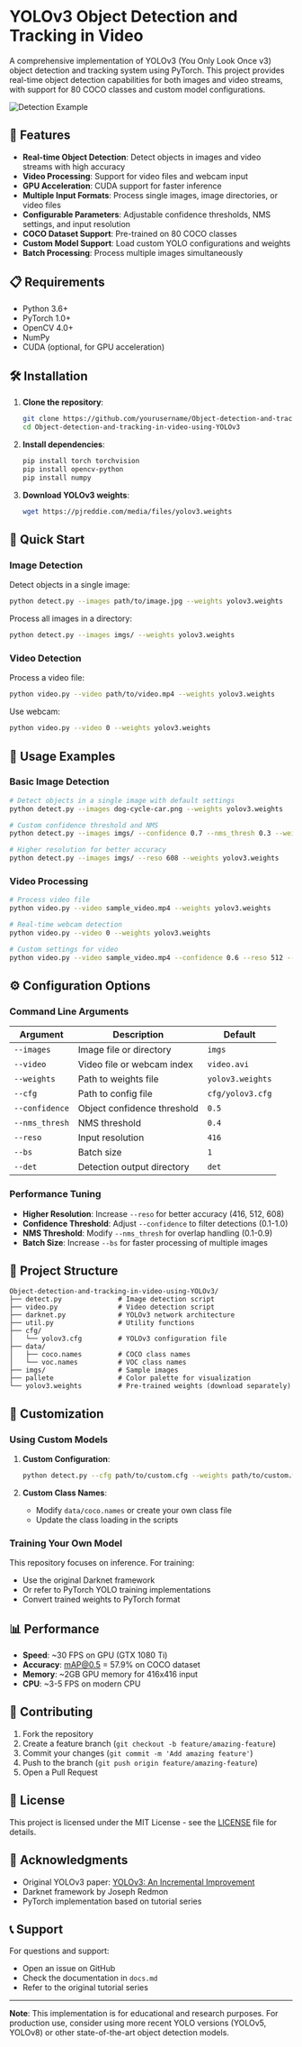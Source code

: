 # YOLOv3 Object Detection and Tracking in Video

A comprehensive implementation of YOLOv3 (You Only Look Once v3) object detection and tracking system using PyTorch. This project provides real-time object detection capabilities for both images and video streams, with support for 80 COCO classes and custom model configurations.

![Detection Example](https://i.imgur.com/m2jwnen.png)

## 🚀 Features

- **Real-time Object Detection**: Detect objects in images and video streams with high accuracy
- **Video Processing**: Support for video files and webcam input
- **GPU Acceleration**: CUDA support for faster inference
- **Multiple Input Formats**: Process single images, image directories, or video files
- **Configurable Parameters**: Adjustable confidence thresholds, NMS settings, and input resolution
- **COCO Dataset Support**: Pre-trained on 80 COCO classes
- **Custom Model Support**: Load custom YOLO configurations and weights
- **Batch Processing**: Process multiple images simultaneously

## 📋 Requirements

- Python 3.6+
- PyTorch 1.0+
- OpenCV 4.0+
- NumPy
- CUDA (optional, for GPU acceleration)

## 🛠️ Installation

1. **Clone the repository**:
   ```bash
   git clone https://github.com/yourusername/Object-detection-and-tracking-in-video-using-YOLOv3.git
   cd Object-detection-and-tracking-in-video-using-YOLOv3
   ```

2. **Install dependencies**:
   ```bash
   pip install torch torchvision
   pip install opencv-python
   pip install numpy
   ```

3. **Download YOLOv3 weights**:
   ```bash
   wget https://pjreddie.com/media/files/yolov3.weights
   ```

## 🎯 Quick Start

### Image Detection

Detect objects in a single image:
```bash
python detect.py --images path/to/image.jpg --weights yolov3.weights
```

Process all images in a directory:
```bash
python detect.py --images imgs/ --weights yolov3.weights
```

### Video Detection

Process a video file:
```bash
python video.py --video path/to/video.mp4 --weights yolov3.weights
```

Use webcam:
```bash
python video.py --video 0 --weights yolov3.weights
```

## 📖 Usage Examples

### Basic Image Detection
```bash
# Detect objects in a single image with default settings
python detect.py --images dog-cycle-car.png --weights yolov3.weights

# Custom confidence threshold and NMS
python detect.py --images imgs/ --confidence 0.7 --nms_thresh 0.3 --weights yolov3.weights

# Higher resolution for better accuracy
python detect.py --images imgs/ --reso 608 --weights yolov3.weights
```

### Video Processing
```bash
# Process video file
python video.py --video sample_video.mp4 --weights yolov3.weights

# Real-time webcam detection
python video.py --video 0 --weights yolov3.weights

# Custom settings for video
python video.py --video sample_video.mp4 --confidence 0.6 --reso 512 --weights yolov3.weights
```

## ⚙️ Configuration Options

### Command Line Arguments

| Argument | Description | Default |
|----------|-------------|---------|
| `--images` | Image file or directory | `imgs` |
| `--video` | Video file or webcam index | `video.avi` |
| `--weights` | Path to weights file | `yolov3.weights` |
| `--cfg` | Path to config file | `cfg/yolov3.cfg` |
| `--confidence` | Object confidence threshold | `0.5` |
| `--nms_thresh` | NMS threshold | `0.4` |
| `--reso` | Input resolution | `416` |
| `--bs` | Batch size | `1` |
| `--det` | Detection output directory | `det` |

### Performance Tuning

- **Higher Resolution**: Increase `--reso` for better accuracy (416, 512, 608)
- **Confidence Threshold**: Adjust `--confidence` to filter detections (0.1-1.0)
- **NMS Threshold**: Modify `--nms_thresh` for overlap handling (0.1-0.9)
- **Batch Size**: Increase `--bs` for faster processing of multiple images

## 📁 Project Structure

```
Object-detection-and-tracking-in-video-using-YOLOv3/
├── detect.py              # Image detection script
├── video.py               # Video detection script
├── darknet.py             # YOLOv3 network architecture
├── util.py                # Utility functions
├── cfg/
│   └── yolov3.cfg         # YOLOv3 configuration file
├── data/
│   ├── coco.names         # COCO class names
│   └── voc.names          # VOC class names
├── imgs/                  # Sample images
├── pallete                # Color palette for visualization
└── yolov3.weights         # Pre-trained weights (download separately)
```

## 🔧 Customization

### Using Custom Models

1. **Custom Configuration**:
   ```bash
   python detect.py --cfg path/to/custom.cfg --weights path/to/custom.weights
   ```

2. **Custom Class Names**:
   - Modify `data/coco.names` or create your own class file
   - Update the class loading in the scripts

### Training Your Own Model

This repository focuses on inference. For training:
- Use the original Darknet framework
- Or refer to PyTorch YOLO training implementations
- Convert trained weights to PyTorch format

## 📊 Performance

- **Speed**: ~30 FPS on GPU (GTX 1080 Ti)
- **Accuracy**: mAP@0.5 = 57.9% on COCO dataset
- **Memory**: ~2GB GPU memory for 416x416 input
- **CPU**: ~3-5 FPS on modern CPU

## 🤝 Contributing

1. Fork the repository
2. Create a feature branch (`git checkout -b feature/amazing-feature`)
3. Commit your changes (`git commit -m 'Add amazing feature'`)
4. Push to the branch (`git push origin feature/amazing-feature`)
5. Open a Pull Request

## 📝 License

This project is licensed under the MIT License - see the [LICENSE](LICENSE) file for details.

## 🙏 Acknowledgments

- Original YOLOv3 paper: [YOLOv3: An Incremental Improvement](https://arxiv.org/abs/1804.02767)
- Darknet framework by Joseph Redmon
- PyTorch implementation based on tutorial series

## 📞 Support

For questions and support:
- Open an issue on GitHub
- Check the documentation in `docs.md`
- Refer to the original tutorial series

---

**Note**: This implementation is for educational and research purposes. For production use, consider using more recent YOLO versions (YOLOv5, YOLOv8) or other state-of-the-art object detection models.

